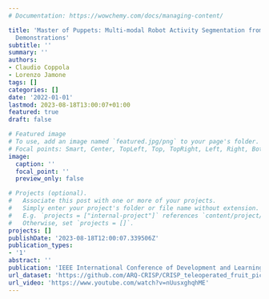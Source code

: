 ```yaml
---
# Documentation: https://wowchemy.com/docs/managing-content/

title: 'Master of Puppets: Multi-modal Robot Activity Segmentation from Teleoperated
  Demonstrations'
subtitle: ''
summary: ''
authors:
- Claudio Coppola
- Lorenzo Jamone
tags: []
categories: []
date: '2022-01-01'
lastmod: 2023-08-18T13:00:07+01:00
featured: true
draft: false

# Featured image
# To use, add an image named `featured.jpg/png` to your page's folder.
# Focal points: Smart, Center, TopLeft, Top, TopRight, Left, Right, BottomLeft, Bottom, BottomRight.
image:
  caption: ''
  focal_point: ''
  preview_only: false

# Projects (optional).
#   Associate this post with one or more of your projects.
#   Simply enter your project's folder or file name without extension.
#   E.g. `projects = ["internal-project"]` references `content/project/deep-learning/index.md`.
#   Otherwise, set `projects = []`.
projects: []
publishDate: '2023-08-18T12:00:07.339506Z'
publication_types:
- '1'
abstract: ''
publication: 'IEEE International Conference of Development and Learning 2022'
url_dataset: 'https://github.com/ARQ-CRISP/CRISP_teleoperated_fruit_picking_dataset'
url_video: 'https://www.youtube.com/watch?v=nUusxghqhME'
---
```

